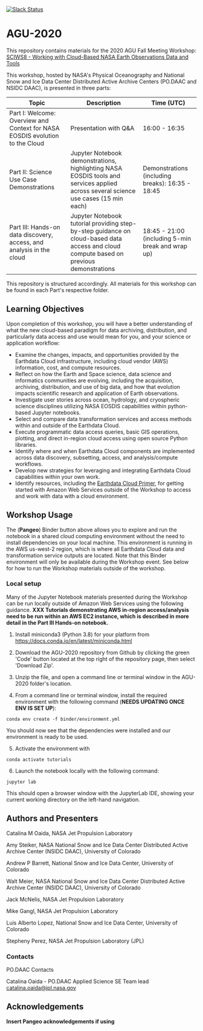 [![Slack Status][slack-status-icon]][slack-status]

# AGU-2020

This repository contains materials for the 2020 AGU Fall Meeting Workshop: [SCIWS8 - Working with Cloud-Based NASA Earth Observations Data and Tools](https://agu.confex.com/agu/fm20/meetingapp.cgi/Session/105465)

This workshop, hosted by NASA's Physical Oceanography and National Snow and Ice Data Center Distributed Active Archive Centers (PO.DAAC and NSIDC DAAC), is presented in three parts: 

| Topic                                                                        | Description                                                                                                                             | Time (UTC)                                                                                                    |
|------------------------------------------------------------------------------|-----------------------------------------------------------------------------------------------------------------------------------------|---------------------------------------------------------------------------------------------------------------|
| Part I: Welcome: Overview and Context for NASA EOSDIS evolution to the Cloud | Presentation with Q&A                                                                                                                   | 16:00 - 16:35                                                                                                 |
| Part II: Science Use Case Demonstrations                                     | Jupyter Notebook demonstrations, highlighting NASA EOSDIS tools and services applied across several science use cases (15 min each)     | Demonstrations (including breaks): 16:35 - 18:45|
| Part III: Hands-on data discovery, access, and analysis in the cloud         | Jupyter Notebook tutorial providing step-by-step guidance on cloud-based data access and cloud compute based on previous demonstrations | 18:45 - 21:00 (including 5-min break and wrap up)                                                             |

This repository is structured accordingly. All materials for this workshop can be found in each Part's respective folder.

## Learning Objectives

Upon completion of this workshop, you will have a better understanding of what the new cloud-based paradigm for data archiving, distribution, and particularly data access and use would mean for you, and your science or application workflow:

* Examine the changes, impacts, and opportunities provided by the Earthdata Cloud infrastructure, including cloud vendor (AWS) information, cost, and compute resources.
* Reflect on how the Earth and Space science, data science and informatics communities are evolving, including the acquisition, archiving, distribution, and use of big data, and how that evolution impacts scientific research and application of Earth observations. 
* Investigate user stories across ocean, hydrology, and cryospheric science disciplines utilizing NASA EOSDIS capabilities within python-based Jupyter notebooks.
* Select and compare data transformation services and access methods within and outside of the Earthdata Cloud.
* Execute programmatic data access queries, basic GIS operations, plotting, and direct in-region cloud access using open source Python libraries.
* Identify where and when Earthdata Cloud components are implemented across data discovery, subsetting, access, and analysis/compute workflows.
* Develop new strategies for leveraging and integrating Earthdata Cloud capabilities within your own work.
* Identify resources, including the [Earthdata Cloud Primer](https://earthdata.nasa.gov/learn/user-resources/webinars-and-tutorials/cloud-primer), for getting started with Amazon Web Services outside of the Workshop to access and work with data with a cloud environment. 

## Workshop Usage

The (__Pangeo__) Binder button above allows you to explore and run the notebook in a shared cloud computing environment without the need to install dependencies on your local machine. This environment is running in the AWS us-west-2 region, which is where all Earthdata Cloud data and transformation service outputs are located. Note that this Binder environment will only be available during the Workshop event. See below for how to run the Workshop materials outside of the workshop.

### Local setup 

Many of the Jupyter Notebook materials presented during the Workshop can be run locally outside of Amazon Web Services using the following guidance. __XXX Tutorials demonstrating AWS in-region access/analysis need to be run within an AWS EC2 instance, which is described in more detail in the Part III Hands-on notebook.__ 

1. Install miniconda3 (Python 3.8) for your platform from https://docs.conda.io/en/latest/miniconda.html

2. Download the AGU-2020 repository from Github by clicking the green 'Code' button located at the top right of the repository page, then select 'Download Zip'.

3. Unzip the file, and open a command line or terminal window in the AGU-2020 folder's location.

4. From a command line or terminal window, install the required environment with the following command (__NEEDS UPDATING ONCE ENV IS SET UP__):

`conda env create -f binder/environment.yml`

You should now see that the dependencies were installed and our environment is ready to be used.

5. Activate the environment with

`conda activate tutorials`

6. Launch the notebook locally with the following command:

`jupyter lab`

This should open a browser window with the JupyterLab IDE, showing your current working directory on the left-hand navigation. 


## Authors and Presenters

Catalina M Oaida, NASA Jet Propulsion Laboratory 

Amy Steiker, NASA National Snow and Ice Data Center Distributed Active Archive Center (NSIDC DAAC), University of Colorado

Andrew P Barrett, National Snow and Ice Data Center, University of Colorado

Walt Meier, NASA National Snow and Ice Data Center Distributed Active Archive Center (NSIDC DAAC), University of Colorado

Jack McNelis, NASA Jet Propulsion Laboratory

Mike Gangl, NASA Jet Propulsion Laboratory

Luis Alberto Lopez, National Snow and Ice Data Center, University of Colorado

Stepheny Perez, NASA Jet Propulsion Laboratory (JPL)


### Contacts

PO.DAAC Contacts

Catalina Oaida - PO.DAAC Applied Science SE Team lead
catalina.oaida@jpl.nasa.gov

## Acknowledgements

__Insert Pangeo acknowledgements if using__

[slack-status-icon]: https://img.shields.io/badge/Slack-AGU--tutorial-blue.svg
[slack-status]: https://nasadaacagu20-5ai7790.slack.com/archives/C01ETUUUDN3
